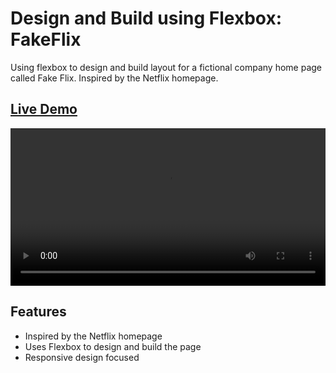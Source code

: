 # Design and Build using Flexbox: FakeFlix
Using flexbox to design and build layout for a fictional company home page called Fake Flix. Inspired by the Netflix homepage.

## <a href="https://daryldelrosario.github.io/company-home-page/">Live Demo</a>   

<kbd><video src="./mp4/live-demo.mp4" controls width="100%"></kbd>   

## Features
* Inspired by the Netflix homepage
* Uses Flexbox to design and build the page
* Responsive design focused